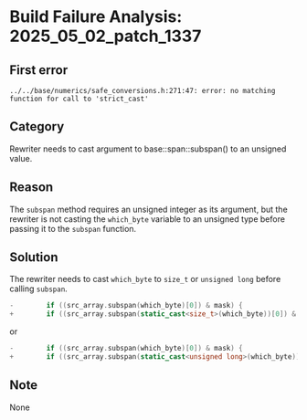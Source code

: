 # Build Failure Analysis: 2025_05_02_patch_1337

## First error

`../../base/numerics/safe_conversions.h:271:47: error: no matching function for call to 'strict_cast'`

## Category
Rewriter needs to cast argument to base::span::subspan() to an unsigned value.

## Reason
The `subspan` method requires an unsigned integer as its argument, but the rewriter is not casting the `which_byte` variable to an unsigned type before passing it to the `subspan` function.

## Solution
The rewriter needs to cast `which_byte` to `size_t` or `unsigned long` before calling `subspan`.

```c++
-        if ((src_array.subspan(which_byte)[0]) & mask) {
+        if ((src_array.subspan(static_cast<size_t>(which_byte))[0]) & mask) {
```
or
```c++
-        if ((src_array.subspan(which_byte)[0]) & mask) {
+        if ((src_array.subspan(static_cast<unsigned long>(which_byte))[0]) & mask) {
```

## Note
None
